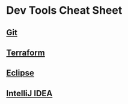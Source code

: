 # Dev Tools Cheat Sheet

## [Git](git)
## [Terraform](terraform)
## [Eclipse](eclipse)
## [IntelliJ IDEA](intellij)
